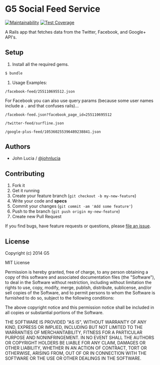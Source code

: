 # G5 Social Feed Service

[![Maintainability](https://api.codeclimate.com/v1/badges/7de68c75e44873796ad9/maintainability)](https://codeclimate.com/repos/599b33d8505818028700007b/maintainability)
[![Test Coverage](https://api.codeclimate.com/v1/badges/7de68c75e44873796ad9/test_coverage)](https://codeclimate.com/repos/599b33d8505818028700007b/test_coverage)

A Rails app that fetches data from the Twitter, Facebook, and Google+ API's.


## Setup

1. Install all the required gems.
```bash
$ bundle
```

1. Usage Examples:
```
/facebook-feed/255110695512.json
```
For Facebook you can also use query params (because some user names include a `.` and that confuses rails)...
```
/facebook-feed.json?facebook_page_id=255110695512
```
```
/twitter-feed/surfline.json
```
```
/google-plus-feed/105360255396489238841.json
```

## Authors

  * John Lucia / [@johnlucia](https://github.com/johnlucia)


## Contributing

1. Fork it
1. Get it running
1. Create your feature branch (`git checkout -b my-new-feature`)
1. Write your code and **specs**
1. Commit your changes (`git commit -am 'Add some feature'`)
1. Push to the branch (`git push origin my-new-feature`)
1. Create new Pull Request

If you find bugs, have feature requests or questions, please
[file an issue](https://github.com/g5/g5-phone-number-service/issues).


## License

Copyright (c) 2014 G5

MIT License

Permission is hereby granted, free of charge, to any person obtaining
a copy of this software and associated documentation files (the
"Software"), to deal in the Software without restriction, including
without limitation the rights to use, copy, modify, merge, publish,
distribute, sublicense, and/or sell copies of the Software, and to
permit persons to whom the Software is furnished to do so, subject to
the following conditions:

The above copyright notice and this permission notice shall be
included in all copies or substantial portions of the Software.

THE SOFTWARE IS PROVIDED "AS IS", WITHOUT WARRANTY OF ANY KIND,
EXPRESS OR IMPLIED, INCLUDING BUT NOT LIMITED TO THE WARRANTIES OF
MERCHANTABILITY, FITNESS FOR A PARTICULAR PURPOSE AND
NONINFRINGEMENT. IN NO EVENT SHALL THE AUTHORS OR COPYRIGHT HOLDERS BE
LIABLE FOR ANY CLAIM, DAMAGES OR OTHER LIABILITY, WHETHER IN AN ACTION
OF CONTRACT, TORT OR OTHERWISE, ARISING FROM, OUT OF OR IN CONNECTION
WITH THE SOFTWARE OR THE USE OR OTHER DEALINGS IN THE SOFTWARE.
